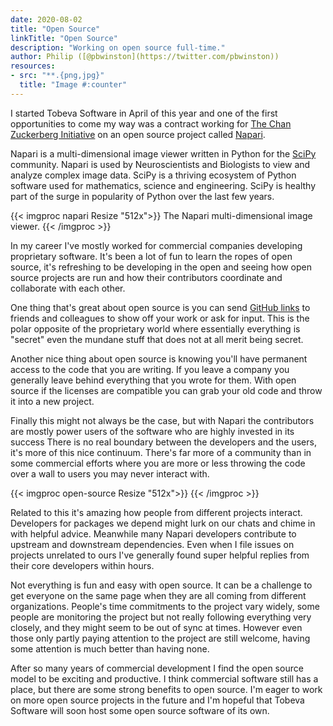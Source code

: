 ```yaml
---
date: 2020-08-02
title: "Open Source"
linkTitle: "Open Source"
description: "Working on open source full-time."
author: Philip ([@pbwinston](https://twitter.com/pbwinston))
resources:
- src: "**.{png,jpg}"
  title: "Image #:counter"
---
```


I started Tobeva Software in April of this year and one of the first
opportunities to come my way was a contract working for [The Chan
Zuckerberg Initiative](https://chanzuckerberg.com/) on an open source
project called [Napari](https://napari.org/tutorials/gallery).

Napari is a multi-dimensional image viewer written in Python for the
[SciPy](https://www.scipy.org/) community. Napari is used by
Neuroscientists and Biologists to view and analyze complex image data.
SciPy is a thriving ecosystem of Python software used for mathematics,
science and engineering. SciPy is healthy part of the surge in popularity
of Python over the last few years.

{{< imgproc napari Resize "512x">}}
The Napari multi-dimensional image viewer.
{{< /imgproc >}}

In my career I've mostly worked for commercial companies developing
proprietary software. It's been a lot of fun to learn the ropes of open
source, it's refreshing to be developing in the open and seeing how open
source projects are run and how their contributors coordinate and
collaborate with each other.

One thing that's great about open source is you can send [GitHub
links](https://github.com/napari/napari/pull/1453) to friends and
colleagues to show off your work or ask for input. This is the polar
opposite of the proprietary world where essentially everything is "secret"
even the mundane stuff that does not at all merit being secret.

Another nice thing about open source is knowing you'll have permanent
access to the code that you are writing. If you leave a company you
generally leave behind everything that you wrote for them. With open source
if the licenses are compatible you can grab your old code and throw it into
a new project.

Finally this might not always be the case, but with Napari the contributors
are mostly power users of the software who are highly invested in its
success There is no real boundary between the developers and the users,
it's more of this nice continuum. There's far more of a community than in
some commercial efforts where you are more or less throwing the code over a
wall to users you may never interact with.

{{< imgproc open-source Resize "512x">}}
{{< /imgproc >}}

Related to this it's amazing how people from different projects interact.
Developers for packages we depend might lurk on our chats and chime in
with helpful advice. Meanwhile many Napari developers contribute to
upstream and downstream dependencies. Even when I file issues on projects
unrelated to ours I've generally found super helpful replies from their
core developers within hours.

Not everything is fun and easy with open source. It can be a challenge to
get everyone on the same page when they are all coming from different
organizations. People's time commitments to the project vary widely, some
people are monitoring the project but not really following everything very
closely, and they might seem to be out of sync at times. However even those
only partly paying attention to the project are still welcome, having some
attention is much better than having none.

After so many years of commercial development I find the open source model
to be exciting and productive. I think commercial software still has a
place, but there are some strong benefits to open source. I'm eager to work
on more open source projects in the future and I'm hopeful that Tobeva Software
will soon host some open source software of its own.

